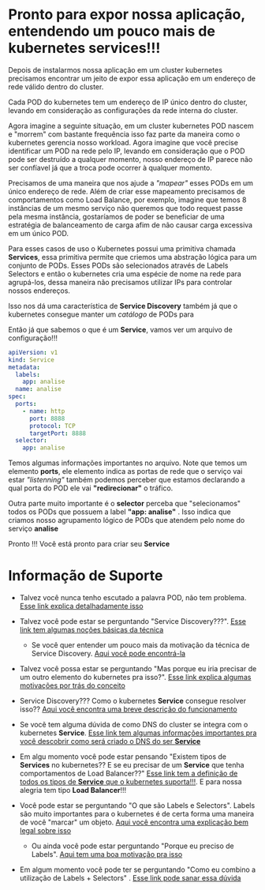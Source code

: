 # Pronto para expor nossa aplicação, entendendo um pouco mais de kubernetes services!!!

Depois de instalarmos nossa aplicação em um cluster kubernetes precisamos encontrar um jeito
de expor essa aplicação em um endereço de rede válido dentro do cluster.

Cada POD do kubernetes tem um endereço de IP único dentro do cluster, levando em consideração
as configurações da rede interna do cluster.

Agora imagine a seguinte situação, em um cluster kubernetes POD nascem e "morrem" com
bastante frequência isso faz parte da maneira como o kubernetes gerencia nosso workload.
Agora imagine que você precise identificar um POD na rede pelo IP, levando em consideração que o POD pode
ser destruído a qualquer momento, nosso endereço de IP parece não ser confíavel já que a troca pode
ocorrer à qualquer momento.

Precisamos de uma maneira que nos ajude a _"mapear"_ esses PODs em um único endereço de rede. Além de criar esse
mapeamento precisamos de comportamentos como Load Balance, por exemplo, imagine que temos
8 instâncias de um mesmo serviço não queremos que todo request passe pela mesma instância, gostaríamos de poder
se beneficiar de uma estratégia de balanceamento de carga afim de não causar carga excessiva em um único POD.

Para esses casos de uso o Kubernetes possui uma primitiva chamada **Services**, essa primitiva permite que criemos uma
abstração lógica para um conjunto de PODs. Esses PODs são selecionados através de Labels Selectors e então o kubernetes
cria uma espécie de nome na rede para agrupá-los, dessa maneira não precisamos utilizar IPs para controlar nossos endereços.

Isso nos dá uma característica de **Service Discovery** também já que o kubernetes consegue manter um _catálogo_ de PODs para

Então já que sabemos o que é um **Service**, vamos ver um arquivo de configuração!!!

```yaml
apiVersion: v1
kind: Service
metadata:
  labels:
    app: analise
  name: analise
spec:
  ports:
    - name: http
      port: 8888
      protocol: TCP
      targetPort: 8888
  selector:
    app: analise
```

Temos algumas informações importantes no arquivo. Note que temos um elemento **ports**, ele elemento indica 
as portas de rede que o serviço vai estar _"listenning"_ também podemos perceber que estamos declarando a qual porta
do POD ele vai **"redirecionar"** o tráfico.

Outra parte muito importante é o **selector** perceba que "selecionamos" todos os PODs que
possuem a label **"app: analise"** . Isso indica que criamos nosso agrupamento lógico de PODs que
atendem pelo nome do serviço **analise**
 
Pronto !!! Você está pronto para criar seu **Service** 

# Informação de Suporte

* Talvez você nunca tenho escutado a palavra POD, não tem problema. [Esse link explica detalhadamente isso](https://kubernetes.io/docs/concepts/workloads/pods/) 

* Talvez você pode estar se perguntando "Service Discovery???". [Esse link tem algumas noções básicas da técnica](https://www.nginx.com/blog/service-discovery-in-a-microservices-architecture/)
  
  * Se você quer entender um pouco mais da motivação da técnica de Service Discovery. [Aqui você pode encontrá-la](https://www.nginx.com/blog/service-discovery-in-a-microservices-architecture/#Why-Use-Service-Discovery)

* Talvez você possa estar se perguntando "Mas porque eu iria precisar de um outro elemento do kubernetes pra isso?". [Esse link explica algumas
motivações por trás do conceito](https://kubernetes.io/docs/concepts/services-networking/service/#motivation)

* Service Discovery??? Como o kubernetes **Service** consegue resolver isso?? [Aqui você encontra uma breve descrição do funcionamento](https://kubernetes.io/docs/concepts/services-networking/service/#cloud-native-service-discovery) 

* Se vocẽ tem alguma dúvida de como DNS do cluster se integra com o kubernetes **Service**. [Esse link tem algumas informações importantes
pra você descobrir como será criado o DNS do ser **Service**](https://kubernetes.io/docs/concepts/services-networking/service/#cloud-native-service-discovery) 

* Em algu momento você pode estar pensando "Existem tipos de **Services** no kubernetes?? E se eu precisar de um **Service** que tenha comportamentos de Load Balancer??"
  [Esse link tem a definição de todos os tipos de **Service** que o kubernetes suporta!!!](https://kubernetes.io/docs/concepts/services-networking/service/#publishing-services-service-types). 
  E para nossa alegria tem tipo **Load Balancer**!!!

* Você pode estar se perguntando "O que são Labels e Selectors". Labels são muito importantes para o kubernetes é de certa forma
  uma maneira de você "marcar" um objeto. [Aqui você encontra uma explicação bem legal sobre isso](https://kubernetes.io/docs/concepts/overview/working-with-objects/labels/)

  * Ou ainda você pode estar perguntando "Porque eu preciso de Labels". [Aqui tem uma boa motivação pra isso](https://kubernetes.io/docs/concepts/overview/working-with-objects/labels/#motivation)  

* Em algum momento você pode ter se perguntando "Como eu combino a utilização de Labels + Selectors" . [Esse link pode sanar essa dúvida](https://kubernetes.io/docs/concepts/overview/working-with-objects/labels/#label-selectors)
